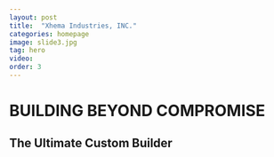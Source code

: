 ```yaml
---
layout: post
title:  "Xhema Industries, INC."
categories: homepage
image: slide3.jpg
tag: hero
video:
order: 3
---
```

# BUILDING BEYOND COMPROMISE
## The Ultimate Custom Builder
